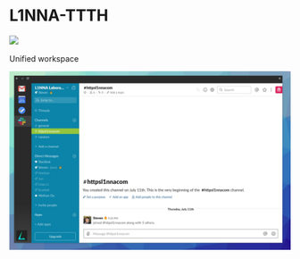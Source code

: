 # L1NNA-TTTH

![](https://github.com/L1NNA/L1NNA-TTTH/workflows/Node-EL-CI/badge.svg)

Unified workspace

![](ui.jpg)
